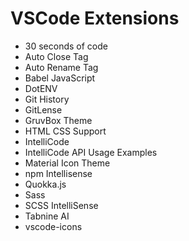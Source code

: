 # VSCode Extensions

- 30 seconds of code
- Auto Close Tag
- Auto Rename Tag
- Babel JavaScript
- DotENV
- Git History
- GitLense
- GruvBox Theme
- HTML CSS Support
- IntelliCode
- IntelliCode API Usage Examples
- Material Icon Theme
- npm Intellisense
- Quokka.js
- Sass
- SCSS IntelliSense
- Tabnine AI
- vscode-icons
